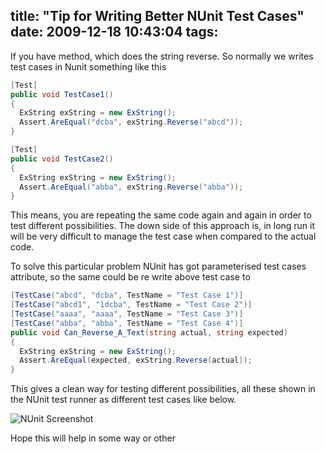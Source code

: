 title: "Tip for Writing Better NUnit Test Cases"
date: 2009-12-18 10:43:04
tags:
---

If you have method, which does the string reverse. So normally we writes test cases in Nunit something like this

```cs
[Test]
public void TestCase1()
{
  ExString exString = new ExString();
  Assert.AreEqual("dcba", exString.Reverse("abcd"));
}

[Test]
public void TestCase2()
{
  ExString exString = new ExString();
  Assert.AreEqual("abba", exString.Reverse("abba"));
}
```

This means, you are repeating the same code again and again in order to test different possibilities. The down side of this approach is, in long run it will be very difficult to manage the test case when compared to the actual code.

To solve this particular problem NUnit has got parameterised test cases attribute, so the same could be re write above test case to

```cs
[TestCase("abcd", "dcba", TestName = "Test Case 1")]
[TestCase("abcd1", "1dcba", TestName = "Test Case 2")]
[TestCase("aaaa", "aaaa", TestName = "Test Case 3")]
[TestCase("abba", "abba", TestName = "Test Case 4")]
public void Can_Reverse_A_Text(string actual, string expected)
{
  ExString exString = new ExString();
  Assert.AreEqual(expected, exString.Reverse(actual));
}
```

This gives a clean way for testing different possibilities, all these shown in the NUnit test runner as different test cases like below.

![NUnit Screenshot](http://cdn.rajeeshcv.com/images/2009/12/image-thumb.png)

Hope this will help in some way or other
